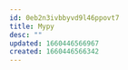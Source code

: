 ```yaml
---
id: 0eb2n3ivbbyvd9l46ppovt7
title: Mypy
desc: ""
updated: 1660446566967
created: 1660446566342
---
```

